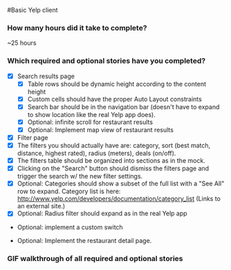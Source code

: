 #Basic Yelp client

### How many hours did it take to complete?
~25 hours

### Which required and optional stories have you completed?
* [x] Search results page
  * [x] Table rows should be dynamic height according to the content height
  * [x] Custom cells should have the proper Auto Layout constraints
  * [x] Search bar should be in the navigation bar (doesn't have to expand to show location like the real Yelp app does).
  * [x] Optional: infinite scroll for restaurant results
  * [x] Optional: Implement map view of restaurant results
* [x] Filter page
 * [x] The filters you should actually have are: category, sort (best match, distance, highest rated), radius (meters), deals (on/off).
 * [x] The filters table should be organized into sections as in the mock.
 * [x] Clicking on the "Search" button should dismiss the filters page and trigger the search w/ the new filter settings.
 * [x] Optional: Categories should show a subset of the full list with a "See All" row to expand. Category list is here: http://www.yelp.com/developers/documentation/category_list (Links to an external site.)
 * [x] Optional: Radius filter should expand as in the real Yelp app
 * Optional: implement a custom switch


* Optional: Implement the restaurant detail page.

### GIF walkthrough of all required and optional stories
